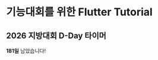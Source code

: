 # 기능대회를 위한 Flutter Tutorial 

## 2026 지방대회 D-Day 타이머
<!-- D-DAY-START -->
**181일** 남았습니다!

<!-- D-DAY-END -->
